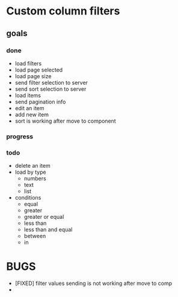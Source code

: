 # Custom column filters

## goals

### done
- load filters
- load page selected
- load page size
- send filter selection to server
- send sort selection to server
- load items
- send pagination info
- edit an item
- add new item
- sort is working after move to component


### progress


### todo
- delete an item
- load by type
  - numbers
  - text
  - list
- conditions
  - equal
  - greater
  - greater or equal
  - less than
  - less than and equal
  - between
  - in


# BUGS
- [FIXED] filter values sending is not working after move to comp
- 

